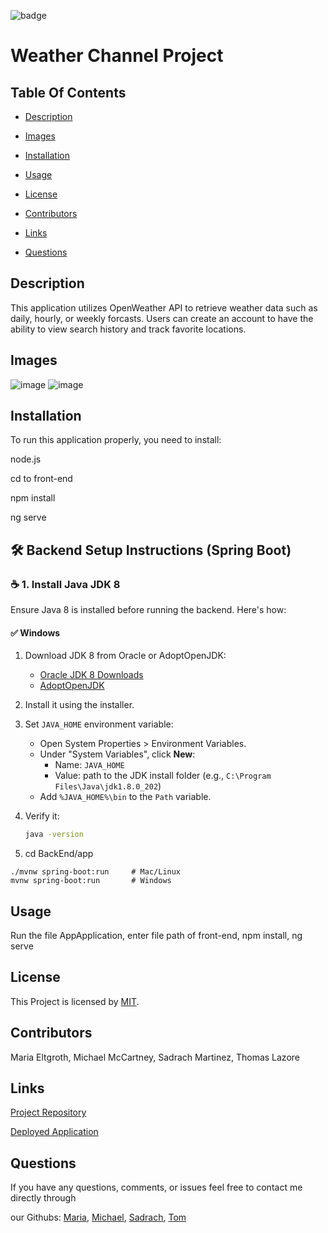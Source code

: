   ![badge](https://img.shields.io/badge/license-MIT-brightgreen)
  
  # Weather Channel Project
  

  ## Table Of Contents

  * [Description](#description)
  
  * [Images](#Images)

  * [Installation](#installation)

  * [Usage](#usage)

  * [License](#license)

  * [Contributors](#contributors)

  * [Links](#links)

  * [Questions](#questions)

  ## Description

  This application utilizes OpenWeather API to retrieve weather data such as daily, hourly, or weekly forcasts. Users can create an account to have the ability to view search history and track favorite locations.
  
  ## Images
  
  ![image](https://user-images.githubusercontent.com/47471193/230452801-186217ea-fa53-4015-81f7-7359a1f20193.png)
  ![image](https://user-images.githubusercontent.com/47471193/230453507-d355f8e0-c6b6-4f4c-a91b-b61f47f04557.png)
  
  ## Installation

  To run this application properly, you need to install:
  
  node.js

  cd to front-end

  npm install

  ng serve

  ## 🛠 Backend Setup Instructions (Spring Boot)

### ☕ 1. Install Java JDK 8

Ensure Java 8 is installed before running the backend. Here's how:

#### ✅ Windows

1. Download JDK 8 from Oracle or AdoptOpenJDK:
   - [Oracle JDK 8 Downloads](https://www.oracle.com/java/technologies/javase/javase8-archive-downloads.html)
   - [AdoptOpenJDK](https://adoptopenjdk.net/?variant=openjdk8)

2. Install it using the installer.

3. Set `JAVA_HOME` environment variable:
   - Open System Properties > Environment Variables.
   - Under "System Variables", click **New**:
     - Name: `JAVA_HOME`
     - Value: path to the JDK install folder (e.g., `C:\Program Files\Java\jdk1.8.0_202`)
   - Add `%JAVA_HOME%\bin` to the `Path` variable.

4. Verify it:
   ```bash
   java -version


5.   cd BackEnd/app
  ```
./mvnw spring-boot:run     # Mac/Linux
mvnw spring-boot:run       # Windows
```
  

  ## Usage
  
  Run the file AppApplication, enter file path of front-end, npm install, ng serve
  
  
  ## License
  
  This Project is licensed by [MIT](https://choosealicense.com/licenses/mit/).
  
  ## Contributors

  Maria Eltgroth, Michael McCartney, Sadrach Martinez, Thomas Lazore
  

  ## Links


  [Project Repository](https://github.com/tlaze/weather-channel-program)
  
  [Deployed Application](http://ec2-18-217-181-159.us-east-2.compute.amazonaws.com:4200)
  
  
  ## Questions

  If you have any questions, comments, or issues feel free to contact me directly through
  
  our Githubs: [Maria](https://github.com/mdiazelt), [Michael](https://github.com/mmccartneycs), [Sadrach](https://github.com/sadrachm), [Tom](https://github.com/tlaze)
  

